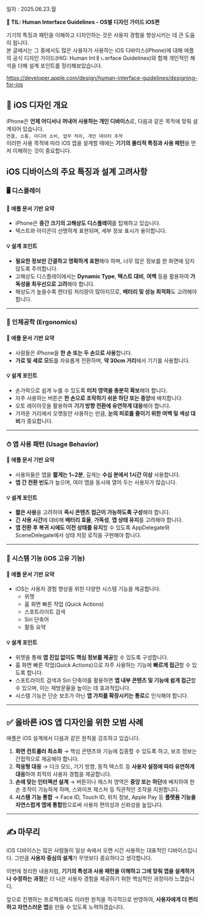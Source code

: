 일자 : 2025.06.23.월

**📌 TIL: Human Interface Guidelines - OS별 디자인 가이드 iOS편**

기기의 특징과 패턴을 이해하고 디자인하는 것은 사용자 경험을 향상시키는 데 큰 도움이 됩니다.<br>
본 글에서는 그 중에서도 많은 사용자가 사용하는 iOS 디바이스(iPhone)에 대해 애플의 공식 디자인 가이드(HIG: Human Intㅒㄴerface Guidelines)와 함께 개인적인 해석을 더해 설계 포인트를 정리해보았습니다.

https://developer.apple.com/design/human-interface-guidelines/designing-for-ios

## 📱 iOS 디자인 개요

iPhone은 **언제 어디서나 꺼내어 사용하는 개인 디바이스**로, 다음과 같은 목적에 맞춰 설계되어 있습니다.<br>
`연결, 소통, 미디어 소비, 업무 처리, 개인 데이터 추적`<br>
이러한 사용 목적에 따라 iOS 앱을 설계할 때에는 **기기의 물리적 특징과 사용 패턴**을 먼저 이해하는 것이 중요합니다.

## iOS 디바이스의 주요 특징과 설계 고려사항

### 🖥️ 디스플레이

#### 📌 애플 문서 기반 요약

- iPhone은 **중간 크기의 고해상도 디스플레이**를 탑재하고 있습니다.
- 텍스트와 아이콘이 선명하게 표현되며, 세부 정보 표시가 용이합니다.

#### 💡 설계 포인트

- **필요한 정보만 간결하고 명확하게 표현**해야 하며, 너무 많은 정보를 한 화면에 담지 않도록 주의합니다.
- 고해상도 디스플레이에서는 **Dynamic Type**, **텍스트 대비**, **여백** 등을 활용하여 **가독성을 최우선으로 고려**해야 합니다.
- 해상도가 높을수록 렌더링 처리량이 많아지므로, **배터리 및 성능 최적화**도 고려해야 합니다.

---

### 🤲 인체공학 (Ergonomics)

#### 📌 애플 문서 기반 요약

- 사람들은 iPhone을 **한 손 또는 두 손으로 사용**합니다.
- **가로 및 세로 모드**를 자유롭게 전환하며, **약 30cm 거리**에서 기기를 사용합니다.

#### 💡 설계 포인트

- 손가락으로 쉽게 누를 수 있도록 **터치 영역을 충분히 확보**해야 합니다.
- 자주 사용하는 버튼은 **한 손으로 조작하기 쉬운 하단 또는 중앙**에 배치합니다.
- 오토 레이아웃을 활용하여 **기기 방향 전환에 유연하게 대응**해야 합니다.
- 가까운 거리에서 오랫동안 사용하는 만큼, **눈의 피로를 줄이기 위한 여백 및 색상 대비**가 중요합니다.

---

### ⏱ 앱 사용 패턴 (Usage Behavior)

#### 📌 애플 문서 기반 요약

- 사용자들은 앱을 **짧게는 1~2분**, 길게는 **수십 분에서 1시간 이상** 사용합니다.
- **앱 간 전환 빈도**가 높으며, 여러 앱을 동시에 열어 두는 사용자가 많습니다.

#### 💡 설계 포인트

- **짧은 사용**을 고려하여 **즉시 콘텐츠 접근이 가능하도록 구성**해야 합니다.
- **긴 사용 시간**에 대비해 **배터리 효율**, **가독성**, **앱 상태 유지**를 고려해야 합니다.
- **앱 전환 후 복귀 시에도 이전 상태를 유지**할 수 있도록 AppDelegate와 SceneDelegate에서 상태 저장 로직을 구현해야 합니다.

---

### 🧩 시스템 기능 (iOS 고유 기능)

#### 📌 애플 문서 기반 요약

- iOS는 사용자 경험 향상을 위한 다양한 시스템 기능을 제공합니다.
  - 위젯
  - 홈 화면 빠른 작업 (Quick Actions)
  - 스포트라이트 검색
  - Siri 단축어
  - 활동 요약

#### 💡 설계 포인트

- 위젯을 통해 **앱 진입 없이도 핵심 정보를 제공**할 수 있도록 구성합니다.
- 홈 화면 빠른 작업(Quick Actions)으로 자주 사용하는 기능에 **빠르게 접근**할 수 있도록 합니다.
- 스포트라이트 검색과 Siri 단축어를 활용하면 **앱 내부 콘텐츠 및 기능에 쉽게 접근**할 수 있으며, 이는 재방문율을 높이는 데 효과적입니다.
- 시스템 기능은 단순 보조가 아닌 **앱 가치를 확장시키는 통로**로 인식해야 합니다.

---

## ✅ 올바른 iOS 앱 디자인을 위한 모범 사례

애플은 iOS 설계에서 다음과 같은 원칙을 강조하고 있습니다.

1. **화면 컨트롤러 최소화**
   → 핵심 콘텐츠와 기능에 집중할 수 있도록 하고, 보조 정보는 간접적으로 제공해야 합니다.
2. **적응형 대응**
   → 다크 모드, 기기 방향, 동적 텍스트 등 **사용자 설정에 따라 유연하게 대응**하여 최적의 사용자 경험을 제공합니다.
3. **손에 맞는 인터랙션 설계**
   → 버튼이나 제스처 영역은 **중앙 또는 하단**에 배치하여 한 손 조작이 가능하게 하며, 스와이프 제스처 등 직관적인 조작을 지원합니다.
4. **시스템 기능 통합**
   → Face ID, Touch ID, 위치 정보, Apple Pay 등 **플랫폼 기능을 자연스럽게 앱에 통합**함으로써 사용자 편의성과 신뢰성을 높입니다.

---

## ✍️ 마무리

iOS 디바이스는 많은 사람들이 일상 속에서 오랜 시간 사용하는 대표적인 디바이스입니다.
그만큼 **사용자 중심의 설계**가 무엇보다 중요하다고 생각합니다.

이번에 정리한 내용처럼, **기기의 특성과 사용 패턴을 이해하고 그에 맞춰 앱을 설계하거나 수정하는 과정**은 더 나은 사용자 경험을 제공하기 위한 핵심적인 과정이라 느꼈습니다.

앞으로 진행하는 프로젝트에도 이러한 원칙을 적극적으로 반영하여, **사용자에게 더 편리하고 자연스러운 앱**을 만들 수 있도록 노력하겠습니다.
